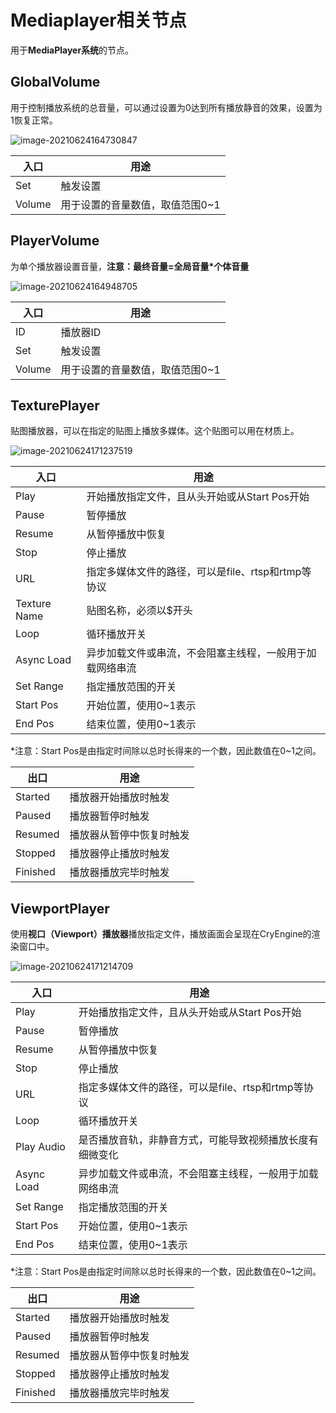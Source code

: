 # Mediaplayer相关节点

用于**MediaPlayer系统**的节点。



## GlobalVolume

用于控制播放系统的总音量，可以通过设置为0达到所有播放静音的效果，设置为1恢复正常。

![image-20210624164730847](https://gitee.com/Azureusbin/pic-lib/raw/master/imags/20210624164737.png)

| 入口   | 用途                            |
| ------ | ------------------------------- |
| Set    | 触发设置                        |
| Volume | 用于设置的音量数值，取值范围0~1 |







## PlayerVolume

为单个播放器设置音量，**注意：最终音量=全局音量*个体音量**

![image-20210624164948705](https://gitee.com/Azureusbin/pic-lib/raw/master/imags/20210624164948.png)

| 入口   | 用途                            |
| ------ | ------------------------------- |
| ID     | 播放器ID                        |
| Set    | 触发设置                        |
| Volume | 用于设置的音量数值，取值范围0~1 |





## TexturePlayer

贴图播放器，可以在指定的贴图上播放多媒体。这个贴图可以用在材质上。

![image-20210624171237519](https://gitee.com/Azureusbin/pic-lib/raw/master/imags/20210624171237.png)

| 入口         | 用途                                                     |
| ------------ | -------------------------------------------------------- |
| Play         | 开始播放指定文件，且从头开始或从Start Pos开始            |
| Pause        | 暂停播放                                                 |
| Resume       | 从暂停播放中恢复                                         |
| Stop         | 停止播放                                                 |
| URL          | 指定多媒体文件的路径，可以是file、rtsp和rtmp等协议       |
| Texture Name | 贴图名称，必须以$开头                                    |
| Loop         | 循环播放开关                                             |
| Async Load   | 异步加载文件或串流，不会阻塞主线程，一般用于加载网络串流 |
| Set Range    | 指定播放范围的开关                                       |
| Start Pos    | 开始位置，使用0~1表示                                    |
| End Pos      | 结束位置，使用0~1表示                                    |

*注意：Start Pos是由指定时间除以总时长得来的一个数，因此数值在0~1之间。



| 出口     | 用途                     |
| -------- | ------------------------ |
| Started  | 播放器开始播放时触发     |
| Paused   | 播放器暂停时触发         |
| Resumed  | 播放器从暂停中恢复时触发 |
| Stopped  | 播放器停止播放时触发     |
| Finished | 播放器播放完毕时触发     |



## ViewportPlayer

使用**视口（Viewport）播放器**播放指定文件，播放画面会呈现在CryEngine的渲染窗口中。

![image-20210624171214709](https://gitee.com/Azureusbin/pic-lib/raw/master/imags/20210624171214.png)

| 入口       | 用途                                                     |
| ---------- | -------------------------------------------------------- |
| Play       | 开始播放指定文件，且从头开始或从Start Pos开始            |
| Pause      | 暂停播放                                                 |
| Resume     | 从暂停播放中恢复                                         |
| Stop       | 停止播放                                                 |
| URL        | 指定多媒体文件的路径，可以是file、rtsp和rtmp等协议       |
| Loop       | 循环播放开关                                             |
| Play Audio | 是否播放音轨，非静音方式，可能导致视频播放长度有细微变化 |
| Async Load | 异步加载文件或串流，不会阻塞主线程，一般用于加载网络串流 |
| Set Range  | 指定播放范围的开关                                       |
| Start Pos  | 开始位置，使用0~1表示                                    |
| End Pos    | 结束位置，使用0~1表示                                    |

*注意：Start Pos是由指定时间除以总时长得来的一个数，因此数值在0~1之间。



| 出口     | 用途                     |
| -------- | ------------------------ |
| Started  | 播放器开始播放时触发     |
| Paused   | 播放器暂停时触发         |
| Resumed  | 播放器从暂停中恢复时触发 |
| Stopped  | 播放器停止播放时触发     |
| Finished | 播放器播放完毕时触发     |

